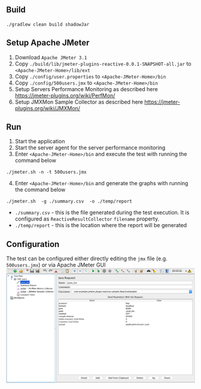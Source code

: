 ## Build
```
./gradlew clean build shadowJar
```

## Setup Apache JMeter
1. Download `Apache JMeter 3.1`
2. Copy `./build/lib/jmeter-plugins-reactive-0.0.1-SNAPSHOT-all.jar` to `<Apache-JMeter-Home>/lib/ext`
3. Copy `./config/user.properties` to `<Apache-JMeter-Home>/bin`
4. Copy `./config/500users.jmx` to `<Apache-JMeter-Home>/bin`
5. Setup Servers Performance Monitoring as described here https://jmeter-plugins.org/wiki/PerfMon/
6. Setup JMXMon Sample Collector as described here https://jmeter-plugins.org/wiki/JMXMon/

## Run
1. Start the application
2. Start the server agent for the server performance monitoring
3. Enter `<Apache-JMeter-Home>/bin` and execute the test with running the command below
```
./jmeter.sh -n -t 500users.jmx
```
4. Enter `<Apache-JMeter-Home>/bin` and generate the graphs with running the command below
```
./jmeter.sh  -g ./summary.csv  -o ./temp/report
```
- `./summary.csv` - this is the file generated during the test execution. It is configured as `ReactiveResultCollector` `filename` property.
- `./temp/report` - this is the location where the report will be generated

## Configuration
The test can be configured either directly editing the `jmx` file (e.g. `500users.jmx`) or via Apache JMeter GUI
![configuration](./images/configuration.png)